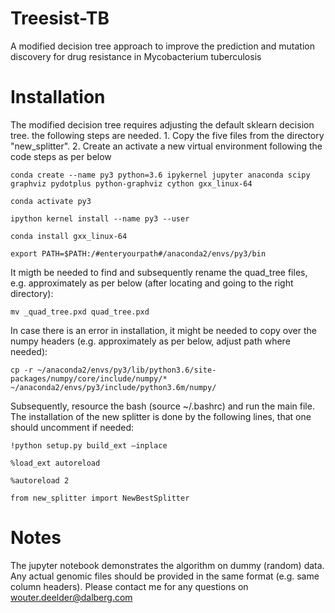 # Treesist-TB
A modified decision tree approach to improve the prediction and mutation discovery for drug resistance in Mycobacterium tuberculosis

# Installation 
The modified decision tree requires adjusting the default sklearn decision tree. the following steps are needed. 1. Copy the five files from the directory "new_splitter". 2. Create an activate a new virtual environment following the code steps as per below 

`conda create --name py3 python=3.6 ipykernel jupyter anaconda scipy graphviz pydotplus python-graphviz cython gxx_linux-64`

`conda activate py3`

`ipython kernel install --name py3 --user`

`conda install gxx_linux-64`

`export PATH=$PATH:/#enteryourpath#/anaconda2/envs/py3/bin`

It migth be needed to find and subsequently rename the quad_tree files, e.g. approximately as per below (after locating and going to the right directory):

`mv _quad_tree.pxd quad_tree.pxd`

In case there is an error in installation, it might be needed to copy over the numpy headers (e.g. approximately as per below, adjust path where needed): 

`cp -r ~/anaconda2/envs/py3/lib/python3.6/site-packages/numpy/core/include/numpy/* ~/anaconda2/envs/py3/include/python3.6m/numpy/`

Subsequently, resource the bash (source ~/.bashrc) and run the main file. The installation of the new splitter is done by the following lines, that one should uncomment if needed: 

`!python setup.py build_ext –inplace`

`%load_ext autoreload`

`%autoreload 2`

`from new_splitter import NewBestSplitter`

# Notes
The jupyter notebook demonstrates the algorithm on dummy (random) data. Any actual genomic files should be provided in the same format (e.g. same column headers). Please contact me for any questions on wouter.deelder@dalberg.com
